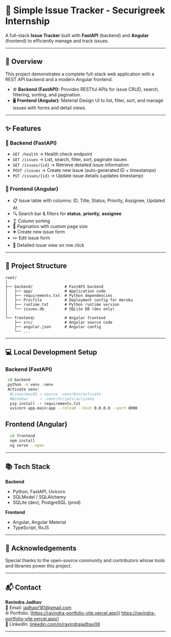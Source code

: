 # 🚀 Simple Issue Tracker - Securigreek Internship

A full-stack **Issue Tracker** built with **FastAPI** (backend) and **Angular** (frontend) to efficiently manage and track issues.  

---

## 📝 Overview

This project demonstrates a complete full-stack web application with a REST API backend and a modern Angular frontend.

- ⚙️ **Backend (FastAPI):** Provides RESTful APIs for issue CRUD, search, filtering, sorting, and pagination.  
- 🖥️ **Frontend (Angular):** Material Design UI to list, filter, sort, and manage issues with forms and detail views.  

---

## ✨ Features

### 🔹 Backend (FastAPI)
- `GET /health` → Health check endpoint  
- `GET /issues` → List, search, filter, sort, paginate issues  
- `GET /issues/{id}` → Retrieve detailed issue information  
- `POST /issues` → Create new issue (auto-generated ID + timestamps)  
- `PUT /issues/{id}` → Update issue details (updates timestamp)  

### 🔹 Frontend (Angular)
- 📋 Issue table with columns: ID, Title, Status, Priority, Assignee, Updated At  
- 🔍 Search bar & filters for **status**, **priority**, **assignee**  
- ↕️ Column sorting  
- 📄 Pagination with custom page size  
- ➕ Create new issue form  
- ✏️ Edit issue form  
- 🔎 Detailed issue view on row click  

---

## 📂 Project Structure

```
root/
│
├── backend/              # FastAPI backend
│   ├── app/              # Application code
│   ├── requirements.txt  # Python dependencies
│   ├── Procfile          # Deployment config for Heroku
│   ├── runtime.txt       # Python runtime version
│   └── issues.db         # SQLite DB (dev only)
│
└── frontend/             # Angular frontend
    ├── src/              # Angular source code
    ├── angular.json      # Angular config
    └── ...
```

---

## 💻 Local Development Setup

### Backend (FastAPI)
```bash
 cd backend
 python -m venv .venv
 Activate venv:
  #Linux/macOS → source .venv/bin/activate
  #Windows     → .venv\Scripts\activate
  pip install -r requirements.txt
  uvicorn app.main:app --reload --host 0.0.0.0 --port 8000
```

## Frontend (Angular)
```bash
  cd frontend
  npm install
  ng serve --open


```
---

## 📚 Tech Stack

**Backend**  
- Python, FastAPI, Uvicorn  
- SQLModel / SQLAlchemy  
- SQLite (dev), PostgreSQL (prod)  

**Frontend**  
- Angular, Angular Material  
- TypeScript, RxJS  

---

## 🙌 Acknowledgements
Special thanks to the open-source community and contributors whose tools and libraries power this project.

---

## 📬 Contact

**Ravindra Jadhav**  
📧 Email: jadhaor181@gmail.com  
🌐 Portfolio: [https://ravindra-portfolio-vite.vercel.app]( https://ravindra-portfolio-vite.vercel.app/)  
💼 LinkedIn: [linkedin.com/in/ravindrajadhav08](https://www.linkedin.com/in/ravindrajadhav08/)


---




